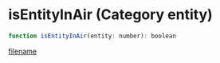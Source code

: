 # isEntityInAir (Category entity)

```js
function isEntityInAir(entity: number): boolean
```

[filename](isEntityInAir_m.md ':include')